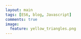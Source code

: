 ```yaml
---
layout: main
tags: [ES6, blog, Javascript]
comments: true
image:
  feature: yellow_triangles.png
---
```

<!-- layout: home -->